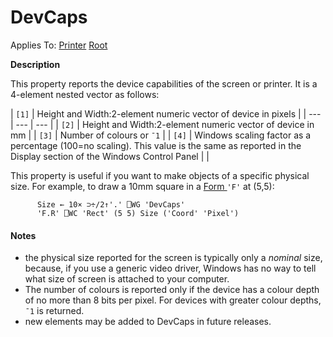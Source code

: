 




<h1 class="heading"><span class="name">DevCaps</span></h1>

Applies To: [Printer](../a-z/printer.md) [Root](../a-z/root.md)


**Description**


This property reports the device capabilities of the screen or printer. It is a 4-element nested vector as follows:


| `[1]` | Height and Width:2-element numeric vector of device in pixels |
| --- | --- | ---  |
| `[2]` | Height and Width:2-element numeric vector of device in mm |
| `[3]` | Number of colours or `¯1` |
| `[4]` | Windows scaling factor as a percentage (100=no scaling). This value is the same as reported in the Display section of the Windows Control Panel |  |


This property is useful if you want to make objects of a specific physical size. For example, to draw a 10mm square in a [Form ](../a-z/form.md)`'F'`                  at (5,5):
```apl
      Size ← 10× ⊃÷/2↑'.' ⎕WG 'DevCaps'
      'F.R' ⎕WC 'Rect' (5 5) Size ('Coord' 'Pixel')
```

#### Notes

- the physical size reported for the screen is typically only a *nominal* size, because, if you use a generic video driver, Windows has no way to tell what size of screen is attached to your computer.
- The number of colours is reported only if the device has a colour depth of no more than 8 bits per pixel. For devices with greater colour depths, `¯1` is returned.
- new elements may be added to DevCaps in future releases.


